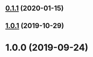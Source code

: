 <a name="0.1.1"></a>
## [0.1.1](http://git.mistong.com/ewtm/ewtm-template/compare/v1.0.1...v0.1.1) (2020-01-15)



<a name="1.0.1"></a>
## [1.0.1](http://git.mistong.com/ewtm/ewtm-template/compare/v1.0.0...v1.0.1) (2019-10-29)



<a name="1.0.0"></a>
# 1.0.0 (2019-09-24)



